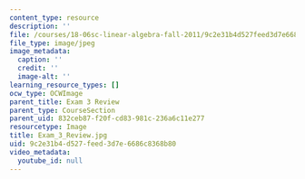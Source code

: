 ```yaml
---
content_type: resource
description: ''
file: /courses/18-06sc-linear-algebra-fall-2011/9c2e31b4d527feed3d7e6686c8368b80_Exam_3_Review.jpg
file_type: image/jpeg
image_metadata:
  caption: ''
  credit: ''
  image-alt: ''
learning_resource_types: []
ocw_type: OCWImage
parent_title: Exam 3 Review
parent_type: CourseSection
parent_uid: 832ceb87-f20f-cd83-981c-236a6c11e277
resourcetype: Image
title: Exam_3_Review.jpg
uid: 9c2e31b4-d527-feed-3d7e-6686c8368b80
video_metadata:
  youtube_id: null
---
```

